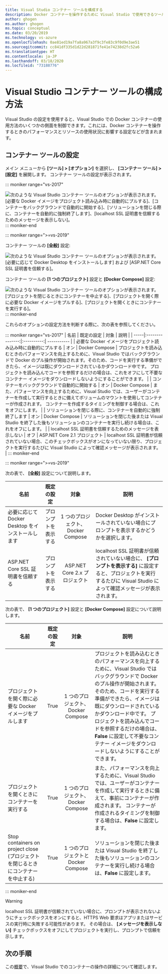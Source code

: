 ```yaml
---
title: Visual Studio コンテナー ツールを構成する
description: Docker コンテナーを操作するために Visual Studio で使用できるツールを構成します。
author: ghogen
ms.author: ghogen
ms.topic: conceptual
ms.date: 03/20/2019
ms.technology: vs-azure
ms.openlocfilehash: 0ae81ed19a7fa8a967a3f9c3fe83c9f0d9e3ae51
ms.sourcegitcommit: cc841df335d1d22d281871fe41e74238d2fc52a6
ms.translationtype: HT
ms.contentlocale: ja-JP
ms.lasthandoff: 03/18/2020
ms.locfileid: "73188776"
---
```

# <a name="how-to-configure-visual-studio-container-tools"></a>Visual Studio コンテナー ツールの構成方法

Visual Studio の設定を使用すると、Visual Studio での Docker コンテナーの使用方法のいくつかの側面を制御できます。これには、Docker コンテナーを操作するときのパフォーマンスとリソースの使用状況に影響する設定などが含まれます。

## <a name="container-tools-settings"></a>コンテナー ツールの設定

メイン メニューから **[ツール] > [オプション]** を選択し、 **[コンテナー ツール] > [設定]** を展開します。 コンテナー ツールの設定が表示されます。

::: moniker range="vs-2017"

![次のような Visual Studio コンテナー ツールのオプションが表示されます。[必要な Docker イメージをプロジェクト読み込み時に自動的にプルする]、[コンテナーをバックグラウンドで自動的に開始する]、[ソリューションを閉じる際に、コンテナーを自動的に強制終了します]、[localhost SSL 証明書を信頼するためのメッセージを表示しない]。](./media/overview/visual-studio-docker-tools-options.png)
::: moniker-end

::: moniker range=">=vs-2019"

コンテナー ツールの **[全般]** 設定:

![次のような Visual Studio コンテナー ツールのオプションが表示されます。[必要に応じて Docker Desktop をインストールします] および [ASP.NET Core SSL 証明書を信頼する]。](./media/configure-container-tools/tools-options-1.png)

コンテナー ツールの **[1 つのプロジェクト]** 設定と **[Docker Compose]** 設定:

![次のような Visual Studio コンテナー ツールのオプションが表示されます。[プロジェクトを閉じるときにコンテナーを中止する]、[プロジェクトを開く際に必要な Docker イメージをプルする]、[プロジェクトを開くときにコンテナーを実行する]。](./media/configure-container-tools/tools-options-2.png)
::: moniker-end

これらのオプションの設定方法を判断する際に、次の表を参照してください。

::: moniker range="vs-2017"
| 名前 | 既定の設定 | 対象 | 説明 |
| -----|:---------------:|:----------:| ----------- |
| 必要な Docker イメージをプロジェクト読み込み時に自動的にプルする | オン | Docker Compose | プロジェクトを読み込むときのパフォーマンスを向上するために、Visual Studio ではバックグラウンドで Docker のプル操作が開始されます。そのため、コードを実行する準備ができたら、イメージは既にダウンロードされているかダウンロード中です。 プロジェクトを読み込んでコードを参照するだけの場合は、これをオフにして不要なコンテナー イメージをダウンロードしないようにすることができます。 |
| コンテナーをバックグラウンドで自動的に開始する | オン | Docker Compose | また、パフォーマンスを向上するために、Visual Studio では、ユーザーがコンテナーを作成して実行するときに備えてボリュームのマウントを使用してコンテナーが作成されます。 コンテナーを作成するタイミングを制御する場合は、これをオフにします。 |
| ソリューションを閉じる際に、コンテナーを自動的に強制終了します | オン | Docker Compose | ソリューションを閉じた後または Visual Studio を終了した後もソリューションのコンテナーを実行し続ける場合は、これをオフにします。 |
| localhost SSL 証明書を信頼するためのメッセージを表示しない | オフ | ASP.NET Core 2.1 プロジェクト | localhost SSL 証明書が信頼されていない場合、このチェックボックスがオンになっていない限り、プロジェクトを実行するたびに Visual Studio によって確認メッセージが表示されます。 |
::: moniker-end

::: moniker range=">=vs-2019"

次の表で、 **[全般]** 設定について説明します。

| 名前 | 既定の設定 | 対象 | 説明 |
| -----|:---------------:|:----------:| ----------- |
| 必要に応じて Docker Desktop をインストールします | プロンプトを表示する | 1 つのプロジェクト、Docker Compose | Docker Desktop がインストールされていない場合にプロンプトを表示するかどうかを選択します。 |
| ASP.NET Core SSL 証明書を信頼する | プロンプトを表示する | ASP.NET Core 2.x プロジェクト | localhost SSL 証明書が信頼されていない場合に、 **[プロンプトを表示する]** に設定すると、プロジェクトを実行するたびに Visual Studio によって確認メッセージが表示されます。 |

次の表で、 **[1 つのプロジェクト]** 設定と **[Docker Compose]** 設定について説明します。

| 名前 | 既定の設定 | 対象 | 説明 |
| -----|:---------------:|:----------:| ----------- |
| プロジェクトを開く際に必要な Docker イメージをプルします | True | 1 つのプロジェクト、Docker Compose | プロジェクトを読み込むときのパフォーマンスを向上するために、Visual Studio ではバックグラウンドで Docker のプル操作が開始されます。そのため、コードを実行する準備ができたら、イメージは既にダウンロードされているかダウンロード中です。 プロジェクトを読み込んでコードを参照するだけの場合は、**False** に設定して不要なコンテナー イメージをダウンロードしないようにすることができます。 |
| プロジェクトを開くときにコンテナーを実行する | True | 1 つのプロジェクト、Docker Compose | また、パフォーマンスを向上するために、Visual Studio では、ユーザーがコンテナーを作成して実行するときに備えて、事前にコンテナーが作成されます。 コンテナーが作成されるタイミングを制御する場合は、**False** に設定します。 |
| Stop containers on project close (プロジェクトを閉じるときにコンテナーを中止する) | True | 1 つのプロジェクトと Docker Compose | ソリューションを閉じた後または Visual Studio を終了した後もソリューションのコンテナーを実行し続ける場合は、**False** に設定します。 |

::: moniker-end
> [!WARNING]
> localhost SSL 証明書が信頼されていない場合に、プロンプトが表示されないようにチェックボックスをオンにすると、HTTPS Web 要求はアプリまたはサービスの実行時に失敗する可能性があります。 その場合は、 **[メッセージを表示しない]** チェックボックスをオフにしてプロジェクトを実行し、プロンプトで信頼を示します。

## <a name="next-steps"></a>次の手順

この[概要](overview.md)で、Visual Studio でのコンテナーの操作の詳細について確認します。